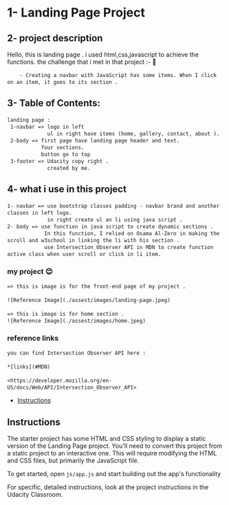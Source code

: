 # 1- Landing Page Project 

## 2- project description

   Hello, this is landing page . i used html,css,javascript to achieve the functions.
   the challenge that i met in that project :- :bookmark_tabs:

        - Creating a navbar with JavaScript has some items. When I click on an item, it goes to its section .

## 3- Table of Contents:

    landing page : 
     1-navbar => logo in left 
                 ul in right have items (home, gallery, contact, about ).
     2-body => first page have landing page header and text.
               four sections.
               button go to top
     3-footer => Udacity copy right .
                 created by me.

## 4- what i use in this project

    1- navbar => use bootstrap classes padding - navbar brand and another classes in left logo.
                 in right create ul an li using java script .
    2- body => use function in java script to create dynamic sections .
                In this function, I relied on Osama Al-Zero in making the scroll and w3school in linking the li with his section .
                use Intersection Observer API in MDN to create function active class when user scroll or click in li item.

### my project 😊

    => this is image is for the front-end page of my project . 

    ![Reference Image](./assest/images/landing-page.jpeg)

    => this is image is for home section .
    ![Reference Image](./assest/images/home.jpeg)

### reference links 

    you can find Intersection Observer API here :

    *[links](#MDN)
    
    <https://developer.mozilla.org/en-US/docs/Web/API/Intersection_Observer_API> 

* [Instructions](#instructions)

## Instructions

The starter project has some HTML and CSS styling to display a static version of the Landing Page project. You'll need to convert this project from a static project to an interactive one. This will require modifying the HTML and CSS files, but primarily the JavaScript file.

To get started, open `js/app.js` and start building out the app's functionality

For specific, detailed instructions, look at the project instructions in the Udacity Classroom.

